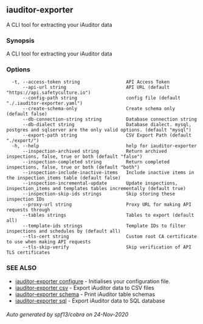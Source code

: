 ## iauditor-exporter

A CLI tool for extracting your iAuditor data

### Synopsis

A CLI tool for extracting your iAuditor data

### Options

```
  -t, --access-token string                 API Access Token
      --api-url string                      API URL (default "https://api.safetyculture.io")
      --config-path string                  config file (default "./.iauditor-exporter.yaml")
      --create-schema-only                  Create schema only (default false)
      --db-connection-string string         Database connection string
      --db-dialect string                   Database dialect. mysql, postgres and sqlserver are the only valid options. (default "mysql")
      --export-path string                  CSV Export Path (default "./export/")
  -h, --help                                help for iauditor-exporter
      --inspection-archived string          Return archived inspections, false, true or both (default "false")
      --inspection-completed string         Return completed inspections, false, true or both (default "both")
      --inspection-include-inactive-items   Include inactive items in the inspection_items table (default false)
      --inspection-incremental-update       Update inspections, inspection_items and templates tables incrementally (default true)
      --inspection-skip-ids strings         Skip storing these inspection IDs
      --proxy-url string                    Proxy URL for making API requests through
      --tables strings                      Tables to export (default all)
      --template-ids strings                Template IDs to filter inspections and schedules by (default all)
      --tls-cert string                     Custom root CA certificate to use when making API requests
      --tls-skip-verify                     Skip verification of API TLS certificates
```

### SEE ALSO

* [iauditor-exporter configure](iauditor-exporter_configure.md)	 - Initialises your configuration file.
* [iauditor-exporter csv](iauditor-exporter_csv.md)	 - Export iAuditor data to CSV files
* [iauditor-exporter schema](iauditor-exporter_schema.md)	 - Print iAuditor table schemas
* [iauditor-exporter sql](iauditor-exporter_sql.md)	 - Export iAuditor data to SQL database

###### Auto generated by spf13/cobra on 24-Nov-2020
